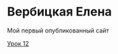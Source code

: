 

# Вербицкая Елена
Мой первый опубликованный сайт

[Урок 12](https://verbitskayal.github.io/ "Моя готовый сайт")
